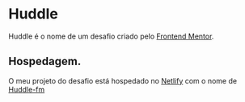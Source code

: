 # Huddle

Huddle é o nome de um desafio criado pelo [Frontend Mentor](https://www.frontendmentor.io/).

## Hospedagem.

O meu projeto do desafio está hospedado no [Netlify](https://app.netlify.com/) com o nome de [Huddle-fm](https://huddle-fm.netlify.app/)
